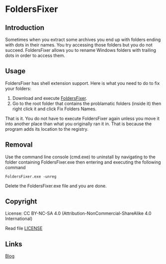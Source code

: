 # FoldersFixer
## Introduction
Sometimes when you extract some archives you end up with folders ending with dots in their names. You try accessing those folders but you do not succeed. FoldersFixer allows you to rename Windows folders with trailing dots in order to access them.

## Usage
FoldersFixer has shell extension support. Here is what you need to do to fix your folders:

1. Download and execute [FoldersFixer](https://github.com/samehb/FoldersFixer/blob/master/Binaries/FoldersFixer.exe).
2. Go to the root folder that contains the problamatic folders (inside it) then right click it and click Fix Folders Names.

That is it. You do not have to execute FoldersFixer again unless you move it into another place than what you originally ran it in. That is because the program adds its location to the registry.

## Removal
Use the command line console (cmd.exe) to uninstall by navigating to the folder containing FoldersFixer.exe then entering and executing the following command
```
FoldersFixer.exe -unreg
```
Delete the FoldersFixer.exe file and you are done.

## Copyright
License: CC BY-NC-SA 4.0 (Attribution-NonCommercial-ShareAlike 4.0 International)

Read file [LICENSE](https://github.com/samehb/FoldersFixer/blob/master/LICENSE
)
## Links
[Blog](http://sres.tumblr.com/)

